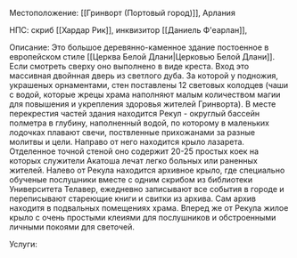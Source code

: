 Местоположение: [[Гринворт (Портовый город)]], Арлания

НПС: скриб [[Хардар Рик]], инквизитор [[Даниель Ф'еарлан]], 

Описание: Это большое деревянно-каменное здание постоенное в европейском стиле [[Церква Белой Длани|Церковью Белой Длани]]. Если смотреть сверху оно выполнено в виде креста. Вход это массивная двойнная дверь из светлого дуба. За которой у подножия, украшеных орнаментами, стен поставлены 12 световых колодцев (чаши с водой, которые жрецы храма наполняют малым количеством магии для повышения и укрепления здоровья жителей Гринворта). В месте перекрестия частей здания находится Рекул - округлый бассейн полметра в глубину, наполненный водой, по которому в маленьких лодочках плавают свечи, поствленные прихожанами за разные молитвы и цели. Направо от него находится крыло лазарета. Отделенное точной стеной оно содержит 20-25 простых коек на которых служители Акатоша лечат легко больных или раненных жителей. Налево от Рекула находится архивное крыло, где специально обученые послушники вместе с одним скрибом из библиотеки Университета Телавер, ежедневно записывают все события в городе и переписывают стареющие книги и свитки из архива. Сам архив находитя в подвальных помещениях храма. Вперед же от Рекула жилое крыло с очень простыми клеиями для послушников и обстроенными личными покоями для светочей.  

Услуги:
